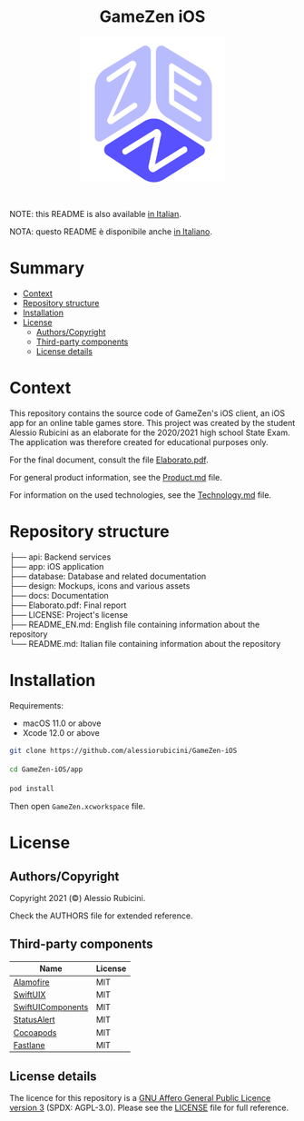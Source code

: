 <h1 align="center">GameZen iOS</h1>

<div align="center" style="padding-top: 5x; padding-bottom: 30px;">
	<img width="256" height="256" src=".github/logo.png">
</div>

NOTE: this README is also available [in Italian](README.md).

NOTA: questo README è disponibile anche [in Italiano](README.md).

# Summary

- [Context](#context)
- [Repository structure](#repository-structure)
- [Installation](#installation)
- [License](#license)
	- [Authors/Copyright](#authors/copyright)
	- [Third-party components](#third-party-components)
	- [License details](#license-details) 


# Context
This repository contains the source code of GameZen's iOS client, an iOS app for an online table games store. This project was created by the student Alessio Rubicini as an elaborate for the 2020/2021 high school State Exam. The application was therefore created for educational purposes only.

For the final document, consult the file [Elaborato.pdf](elaborato.pdf).

For general product information, see the [Product.md](docs/Product.md) file.

For information on the used technologies, see the [Technology.md](docs/Technology.md) file.

# Repository structure


├── api:                 Backend services<br>
├── app:                 iOS application<br>
├── database:            Database and related documentation<br>
├── design:              Mockups, icons and various assets<br>
├── docs:                Documentation<br>
├── Elaborato.pdf:       Final report<br>
├── LICENSE:             Project's license<br>
├── README_EN.md:        English file containing information about the repository<br>
└── README.md:           Italian file containing information about the repository

# Installation

Requirements:
- macOS 11.0 or above
- Xcode 12.0 or above

```bash
git clone https://github.com/alessiorubicini/GameZen-iOS

cd GameZen-iOS/app

pod install
```

Then open `GameZen.xcworkspace` file.

# License

## Authors/Copyright

Copyright 2021 (©) Alessio Rubicini.

Check the AUTHORS file for extended reference.


## Third-party components

| Name                                                        | License                   |
| ----------------------------------------------------------- | ------------------------- |
| [Alamofire](https://github.com/Alamofire/Alamofire)         | MIT                       |
| [SwiftUIX](https://github.com/SwiftUIX/SwiftUIX)			  | MIT                       |
| [SwiftUIComponents](https://github.com/alessiorubicini/SwiftUI-Components)                                    | MIT |
| [StatusAlert](https://github.com/LowKostKustomz/StatusAlert)			  | MIT                       |
| [Cocoapods](https://cocoapods.org/)                         | MIT                       |
| [Fastlane](https://fastlane.tools)                         | MIT                       |


## License details

The licence for this repository is a [GNU Affero General Public Licence version 3](https://www.gnu.org/licenses/agpl-3.0.html) (SPDX: AGPL-3.0). Please see the [LICENSE](LICENSE) file for full reference.